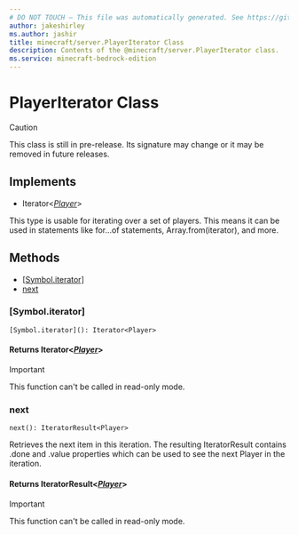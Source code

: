 ```yaml
---
# DO NOT TOUCH — This file was automatically generated. See https://github.com/mojang/minecraftapidocsgenerator to modify descriptions, examples, etc.
author: jakeshirley
ms.author: jashir
title: minecraft/server.PlayerIterator Class
description: Contents of the @minecraft/server.PlayerIterator class.
ms.service: minecraft-bedrock-edition
---
```

# PlayerIterator Class

> [!CAUTION]
> This class is still in pre-release.  Its signature may change or it may be removed in future releases.

## Implements
- Iterator&lt;[*Player*](Player.md)&gt;

This type is usable for iterating over a set of players. This means it can be used in statements like for...of statements, Array.from(iterator), and more.

## Methods
- [[Symbol.iterator]](#[symbol.iterator])
- [next](#next)

### **[Symbol.iterator]**
`
[Symbol.iterator](): Iterator<Player>
`

#### **Returns** Iterator&lt;[*Player*](Player.md)&gt;

> [!IMPORTANT]
> This function can't be called in read-only mode.

### **next**
`
next(): IteratorResult<Player>
`

Retrieves the next item in this iteration. The resulting IteratorResult contains .done and .value properties which can be used to see the next Player in the iteration.

#### **Returns** IteratorResult&lt;[*Player*](Player.md)&gt;

> [!IMPORTANT]
> This function can't be called in read-only mode.

